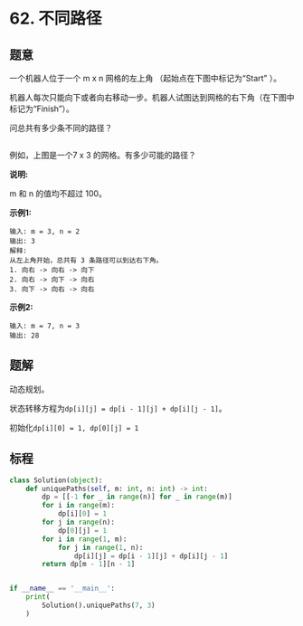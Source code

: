 # 62. 不同路径

## 题意

一个机器人位于一个 m x n 网格的左上角 （起始点在下图中标记为“Start” ）。

机器人每次只能向下或者向右移动一步。机器人试图达到网格的右下角（在下图中标记为“Finish”）。

问总共有多少条不同的路径？

![<map>](<https://assets.leetcode-cn.com/aliyun-lc-upload/uploads/2018/10/22/robot_maze.png>)

例如，上图是一个7 x 3 的网格。有多少可能的路径？

**说明:**

m 和 n 的值均不超过 100。

**示例1:**

```
输入: m = 3, n = 2
输出: 3
解释:
从左上角开始，总共有 3 条路径可以到达右下角。
1. 向右 -> 向右 -> 向下
2. 向右 -> 向下 -> 向右
3. 向下 -> 向右 -> 向右
```

**示例2:**

```
输入: m = 7, n = 3
输出: 28
```

## 题解

动态规划。

状态转移方程为`dp[i][j] = dp[i - 1][j] + dp[i][j - 1]`。

初始化`dp[i][0] = 1, dp[0][j] = 1`

## 标程

```python
class Solution(object):
    def uniquePaths(self, m: int, n: int) -> int:
        dp = [[-1 for _ in range(n)] for _ in range(m)]
        for i in range(m):
            dp[i][0] = 1
        for j in range(n):
            dp[0][j] = 1
        for i in range(1, m):
            for j in range(1, n):
                dp[i][j] = dp[i - 1][j] + dp[i][j - 1]
        return dp[m - 1][n - 1]


if __name__ == '__main__':
    print(
        Solution().uniquePaths(7, 3)
    )

```